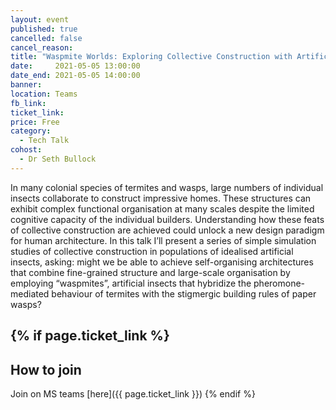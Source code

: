 ```yaml
---
layout: event
published: true
cancelled: false
cancel_reason:
title: "Waspmite Worlds: Exploring Collective Construction with Artificial Insects"
date:     2021-05-05 13:00:00
date_end: 2021-05-05 14:00:00
banner:
location: Teams
fb_link:
ticket_link:
price: Free
category:
  - Tech Talk
cohost:
  - Dr Seth Bullock
---
```


In many colonial species of termites and wasps, large numbers of individual insects collaborate to construct impressive homes. These structures can exhibit complex functional organisation at many scales despite the limited cognitive capacity of the individual builders. Understanding how these feats of collective construction are achieved could unlock a new design paradigm for human architecture. In this talk I’ll present a series of simple simulation studies of collective construction in populations of idealised artificial insects, asking: might we be able to achieve self-organising architectures that combine fine-grained structure and large-scale organisation by employing “waspmites”, artificial insects that hybridize the pheromone-mediated behaviour of termites with the stigmergic building rules of paper wasps?

{% if page.ticket_link %}
---
## How to join

Join on MS teams [here]({{ page.ticket_link }})
{% endif %}
